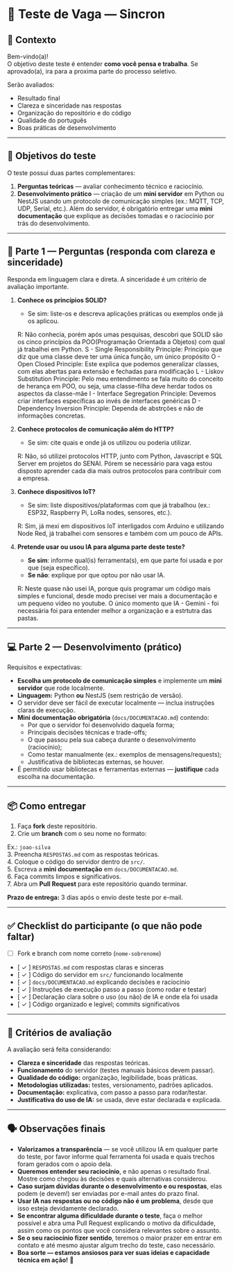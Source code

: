 # 📝 Teste de Vaga — Sincron

## 📌 Contexto
Bem-vindo(a)!  
O objetivo deste teste é entender **como você pensa e trabalha**. Se aprovado(a), ira para a proxima parte do processo seletivo.

Serão avaliados:  
- Resultado final  
- Clareza e sinceridade nas respostas  
- Organização do repositório e do código  
- Qualidade do português  
- Boas práticas de desenvolvimento

---

## 🎯 Objetivos do teste
O teste possui duas partes complementares:

1. **Perguntas teóricas** — avaliar conhecimento técnico e raciocínio.  
2. **Desenvolvimento prático** — criação de um **mini servidor** em Python ou NestJS usando um protocolo de comunicação simples (ex.: MQTT, TCP, UDP, Serial, etc.). Além do servidor, é obrigatório entregar uma **mini documentação** que explique as decisões tomadas e o raciocínio por trás do desenvolvimento.

---

## 📝 Parte 1 — Perguntas (responda com clareza e sinceridade)
Responda em linguagem clara e direta. A sinceridade é um critério de avaliação importante.

1. **Conhece os princípios SOLID?**  
   - Se sim: liste-os e descreva aplicações práticas ou exemplos onde já os aplicou.

   R: Não conhecia, porém após umas pesquisas, descobri que SOLID são os cinco princípios da POO(Programação Orientada a Objetos) com qual já trabalhei em Python.
      S - Single Responsibility Principle: Princípio que diz que uma classe deve ter uma única função, um único propósito
      O - Open Closed Principle: Este explica que podemos generalizar classes, com elas abertas para extensão e fechadas para modificação
      L - Liskov Substitution Principle: Pelo meu entendimento se fala muito do conceito de herança em POO, ou seja, uma classe-filha deve herdar todos os aspectos da classe-mãe
      I - Interface Segregation Principle: Devemos criar interfaces específicas ao invés de interfaces genéricas
      D - Dependency Inversion Principle: Dependa de abstrções e não de informações concretas.


2. **Conhece protocolos de comunicação além do HTTP?**  
   - Se sim: cite quais e onde já os utilizou ou poderia utilizar.

   R: Não, só utilizei protocolos HTTP, junto com Python, Javascript e SQL Server em projetos do SENAI.
      Pórem se necessário para vaga estou disposto aprender cada dia mais outros protocolos para contribuir com a empresa.

3. **Conhece dispositivos IoT?**  
   - Se sim: liste dispositivos/plataformas com que já trabalhou (ex.: ESP32, Raspberry Pi, LoRa nodes, sensores, etc.).

   R: Sim, já mexi em dispositivos IoT interligados com Arduino e utilizando Node Red, já trabalhei com sensores e também com um pouco de APIs.


4. **Pretende usar ou usou IA para alguma parte deste teste?**  
   - **Se sim**: informe qual(is) ferramenta(s), em que parte foi usada e por que (seja específico).  
   - **Se não**: explique por que optou por não usar IA.

   R: Neste quase não usei IA, porque quis programar um código mais simples e funcional, desde modo precisei ver mais a documentação e um pequeno vídeo no youtube. O único momento que IA - Gemini - foi necessária foi para entender melhor a organização e a estrtutra das pastas.

---

## 💻 Parte 2 — Desenvolvimento (prático)
Requisitos e expectativas:

- **Escolha um protocolo de comunicação simples** e implemente um **mini servidor** que rode localmente.  
- **Linguagem:** Python **ou** NestJS (sem restrição de versão).  
- O servidor deve ser fácil de executar localmente — inclua instruções claras de execução.  
- **Mini documentação obrigatória** (`docs/DOCUMENTACAO.md`) contendo:
  - Por que o servidor foi desenvolvido daquela forma;
  - Principais decisões técnicas e trade-offs;
  - O que passou pela sua cabeça durante o desenvolvimento (raciocínio);
  - Como testar manualmente (ex.: exemplos de mensagens/requests);
  - Justificativa de bibliotecas externas, se houver.  
- É permitido usar bibliotecas e ferramentas externas — **justifique** cada escolha na documentação.

---

## 📦 Como entregar
1. Faça **fork** deste repositório.  
2. Crie um **branch** com o seu nome no formato:

Ex.: `joao-silva`  
3. Preencha `RESPOSTAS.md` com as respostas teóricas.  
4. Coloque o código do servidor dentro de `src/`.  
5. Escreva a **mini documentação** em `docs/DOCUMENTACAO.md`.  
6. Faça commits limpos e significativos.  
7. Abra um **Pull Request** para este repositório quando terminar.

**Prazo de entrega:** 3 dias após o envio deste teste por e-mail.

---

## ✅ Checklist do participante (o que não pode faltar)
- [ ] Fork e branch com nome correto (`nome-sobrenome`)  
- [ ✓ ] `RESPOSTAS.md` com respostas claras e sinceras  
- [ ✓ ] Código do servidor em `src/` funcionando localmente  
- [ ✓ ] `docs/DOCUMENTACAO.md` explicando decisões e raciocínio  
- [ ✓ ] Instruções de execução passo a passo (como rodar e testar)  
- [ ✓ ] Declaração clara sobre o uso (ou não) de IA e onde ela foi usada  
- [ ✓ ] Código organizado e legível; commits significativos

---

## 🧾 Critérios de avaliação
A avaliação será feita considerando:

- **Clareza e sinceridade** das respostas teóricas.  
- **Funcionamento** do servidor (testes manuais básicos devem passar).  
- **Qualidade do código:** organização, legibilidade, boas práticas.  
- **Metodologias utilizadas:** testes, versionamento, padrões aplicados.  
- **Documentação:** explicativa, com passo a passo para rodar/testar.  
- **Justificativa do uso de IA:** se usada, deve estar declarada e explicada.

---

## 🗣 Observações finais

- **Valorizamos a transparência** — se você utilizou IA em qualquer parte do teste, por favor informe qual ferramenta foi usada e quais trechos foram gerados com o apoio dela.
- **Queremos entender seu raciocínio**, e não apenas o resultado final. Mostre como chegou às decisões e quais alternativas considerou.
- **Caso surjam dúvidas durante o desenvolvimento e ou respostas**, elas podem (e devem!) ser enviadas por e-mail antes do prazo final.
- **Usar IA nas respostas ou no código não é um problema**, desde que isso esteja devidamente declarado.
- **Se encontrar alguma dificuldade durante o teste**, faça o melhor possível e abra uma Pull Request explicando o motivo da dificuldade, assim como os pontos que você considera relevantes sobre o assunto.
- **Se o seu raciocínio fizer sentido**, teremos o maior prazer em entrar em contato e até mesmo ajustar algum trecho do teste, caso necessário.
- **Boa sorte — estamos ansiosos para ver suas ideias e capacidade técnica em ação!** 🚀
